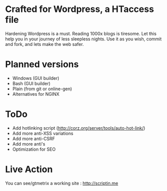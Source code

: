 # Crafted for Wordpress, a HTaccess file
Hardening Wordpress is a must. Reading 1000x blogs is tiresome.
Let this help you in your journey of less sleepless nights.
Use it as you wish, commit and fork, and lets make the web safer.

# Planned versions
- Windows (GUI builder)
- Bash (GUI builder)
- Plain (from git or online-gen)
- Alternatives for NGINX

# ToDo
- Add hotlinking script (http://corz.org/server/tools/auto-hot-link/)
- Add more anti-XSS variations
- Add more anti-CSRF
- Add more anti's
- Optimization for SEO
# Live Action
You can see/gtmetrix a working site : http://scriptin.me
